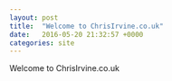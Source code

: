```yaml
---
layout: post
title:  "Welcome to ChrisIrvine.co.uk"
date:   2016-05-20 21:32:57 +0000
categories: site
---
```

Welcome to ChrisIrvine.co.uk
